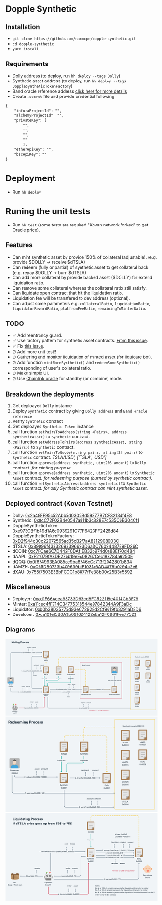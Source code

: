 # Dopple Synthetic

## Installation
- `git clone https://github.com/nanmcpe/dopple-synthetic.git`
- `cd dopple-synthetic`
- `yarn install`

## Requirements
- Dolly address (to deploy, run `hh deploy --tags Dolly`)
- Synthetic asset address (to deploy, run `hh deploy --tags DoppleSyntheticTokenFactory`)
- Band oracle reference address [click here for more details](https://docs.bandchain.org/band-standard-dataset/supported-blockchains.html)
- Create `.secret` file and provide credential following

```
{
    "infuraProjectId": "",
    "alchemyProjectId": "",
    "privateKey": [
        "",
        "",
        "",
        ""
        ],
    "etherApiKey": "",
    "bscApiKey": ""
}

```

# Deployment
- Run `hh deploy`

# Runing the unit tests
- Run `hh test` (some tests are required "Kovan network forked" to get Oracle price).

## Features
- Can mint synthetic asset by provide 150% of collateral (adjustable). (e.g. provide $DOLLY -> receive $dTSLA)
- Can redeem (fully or partial) of synthetic asset to get collateral back. (e.g. repay $DOLLY -> burn $dTSLA)
- Can add more collateral by provide backed asset ($DOLLY) for extend liquidation ratio.
- Can remove some collateral whereas the collateral ratio still satisfy.
- Can liquidate open contract that hit the liquidation ratio.
- Liquidation fee will be transfered to dev address (optional).
- Can adjust some parameters e.g. `collateralRatio`, `liquidationRatio`, `liquidatorRewardRatio`, `platfromFeeRatio`, `remainingToMinterRatio`.

## TODO
- ✅ Add reentrancy guard.
- ✅ Use factory pattern for synthetic asset contracts. [From this issue](https://github.com/nanmcpe/dopple-synthetic/issues/2).
- ✅ Fix [this issue](https://github.com/nanmcpe/dopple-synthetic/issues/2).
- ⏰ Add more unit test!!
- ⏰ Gathering and monitor liquidation of minted asset (for liquidate bot).
- ⏰ Add function `mintMoreSynthetic()` and `redeemSomeSynthetic()` corresponding of user's collateral ratio.
- ⏰ Make simple UI.
- ⏰ Use [Chainlink oracle](https://docs.chain.link/docs/binance-smart-chain-addresses) for standby (or combine) mode.

## Breakdown the deployments
1. Get deploayed `Dolly` instance 
2. Deploy `Synthetic` contract by giving `Dolly address` and `Band oracle reference`
3. Verify `Synthetic` contract
4. Get deploayed `Synthetic Token` instance 
5. call function `setPairsToAddress(string <Pairs>, address syntheticAsset)` to `Synthetic` contract.
6. call function `setAddressToPairs(address syntheticAsset, string <Pairs>)` to `Synthetic` contract.
7. call function `setPairsToQuote(string pairs, string[2] pairs)` to `Synthetic` contract. _TSLA/USD', ['TSLA', 'USD']_
8. call function `approve(address synthetic, uint256 amount)` to `Dolly` contract. _for minting purpose._
9. call function `approve(address synthetic, uint256 amount)` to `Synthetic Asset` contract. _for redeeming purpose (burned by synthetic contract)._
10. call function `setSyntheticAddress(address synthetic)` to `Synthetic Asset` contract. _for only Synthetic contract can mint synthetic asset._

## Deployed contract (Kovan Testnet)
- Dolly: [0x2a49FF95c52Abb5d0302Bd59877B7CF32134f4E8](https://kovan.etherscan.io/address/0x2a49FF95c52Abb5d0302Bd59877B7CF32134f4E8#code)
- Synthetic: [0x8cC72F02B4e0547a811b3c828E7d535C6B304Cf1](https://kovan.etherscan.io/address/0x8cC72F02B4e0547a811b3c828E7d535C6B304Cf1#code)
- DoppleSyntheticToken: [0xe973CBf1b49d1A6c0939291C77F6423FF2426d84](https://kovan.etherscan.io/address/0xe973CBf1b49d1A6c0939291C77F6423FF2426d84#code)
- DoppleSyntheticTokenFactory: [0xD2f944c3Cc22072565acB5cB2f7aA8212908003C](https://kovan.etherscan.io/address/0xD2f944c3Cc22072565acB5cB2f7aA8212908003C#code)
- dTSLA: [0x89996f43332693396693D6aDC76094487E9FD26C](https://kovan.etherscan.io/address/0x89996f43332693396693D6aDC76094487E9FD26C#code)
- dCOIN: [0xc7FCae6C7D442F0DAf1EB32b974d0a88Ef70d484](https://kovan.etherscan.io/address/0xc7FCae6C7D442F0DAf1EB32b974d0a88Ef70d484#code)
- dAAPL: [0xF21079fA8DE27bb19eEc08267Cec183784a6250E](https://kovan.etherscan.io/address/0xF21079fA8DE27bb19eEc08267Cec183784a6250E#code)
- dQQQ: [0x0f674993EA085ce9ba8746cCc713f2042801b834](https://kovan.etherscan.io/address/0x0f674993EA085ce9ba8746cCc713f2042801b834#code)
- dAMZN: [0xC65DB0723b409639b1F1031a6AD4879b0294c2e6](https://kovan.etherscan.io/address/0xC65DB0723b409639b1F1031a6AD4879b0294c2e6#code)
- dXAU: [0x755f7503E3BbFCCC1b8877fFeB8b00c25B3e5592](https://kovan.etherscan.io/address/0x755f7503E3BbFCCC1b8877fFeB8b00c25B3e5592#code)

## Miscellaneous
- Deployer: [0xad1F66Acea98733D63cd8FC522118e4014Cb3F79](https://kovan.etherscan.io/address/0xad1F66Acea98733D63cd8FC522118e4014Cb3F79)
- Minter: [0xa11cec4fF714C34775318544e97842344A9F3aDc](https://kovan.etherscan.io/address/0xa11cec4fF714C34775318544e97842344A9F3aDc)
- Liquidator: [0xb0b38D35775d93eC72928d2Cf9619fb3291aD8D6](https://kovan.etherscan.io/address/0xb0b38D35775d93eC72928d2Cf9619fb3291aD8D6)
- Developer: [0xca101e15B0A9b091624122eEa12FC981Fee77523](https://kovan.etherscan.io/address/0xca101e15B0A9b091624122eEa12FC981Fee77523)

## Diagrams
![](https://raw.githubusercontent.com/nanmcpe/dopple-synthetic/main/diagrams/Minting.png)
![](https://raw.githubusercontent.com/nanmcpe/dopple-synthetic/main/diagrams/Redeeming.png)
![](https://raw.githubusercontent.com/nanmcpe/dopple-synthetic/main/diagrams/Liquidating.png)
